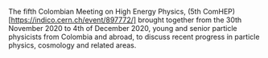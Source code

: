 The fifth Colombian Meeting on High Energy Physics, (5th ComHEP)[https://indico.cern.ch/event/897772/] brought together from the 30th November 2020 to 4th of December 2020, young and senior particle physicists from Colombia and abroad, to discuss recent progress in particle physics, cosmology and related areas.
